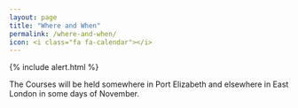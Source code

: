 ```yaml
---
layout: page
title: "Where and When"
permalink: /where-and-when/
icon: <i class="fa fa-calendar"></i>
---
```


{% include alert.html %}

The Courses will be held somewhere in Port Elizabeth and elsewhere in East London in some days of November.